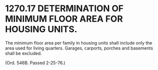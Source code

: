 1270.17 DETERMINATION OF MINIMUM FLOOR AREA FOR HOUSING UNITS.
==============================================================

The minimum floor area per family in housing units shall include only
the area used for living quarters. Garages, carports, porches and
basements shall be excluded.

(Ord. 546B. Passed 2-25-76.)
